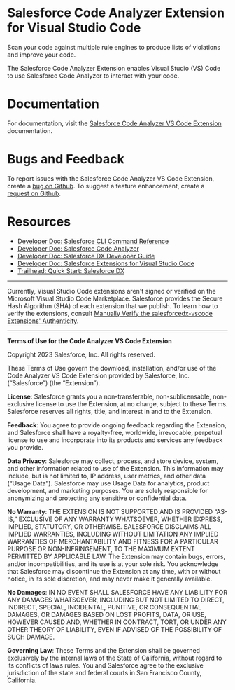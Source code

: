 # Salesforce Code Analyzer Extension for Visual Studio Code
Scan your code against multiple rule engines to produce lists of violations and improve your code.

The Salesforce Code Analyzer Extension enables Visual Studio (VS) Code to use Salesforce Code Analyzer to interact with your code.

# Documentation
For documentation, visit the [Salesforce Code Analyzer VS Code Extension](https://forcedotcom.github.io/sfdx-scanner/en/v3.x/code-analyzer-vs-code-extension/) documentation.

# Bugs and Feedback
To report issues with the Salesforce Code Analyzer VS Code Extension, create a [bug on Github](https://github.com/forcedotcom/sfdx-code-analyzer-vscode/issues/new?assignees=&labels=&projects=&template=bug_report.md&title=%5BBUG%5D). To suggest a feature enhancement, create a [request on Github](https://github.com/forcedotcom/sfdx-code-analyzer-vscode/issues/new?assignees=&labels=&projects=&template=feature_request.md&title=%5BFeature+Request%5D).

# Resources
- [Developer Doc: Salesforce CLI Command Reference](https://developer.salesforce.com/docs/atlas.en-us.sfdx_cli_reference.meta/sfdx_cli_reference/cli_reference_top.htm)
- [Developer Doc: Salesforce Code Analyzer](https://forcedotcom.github.io/sfdx-scanner/)
- [Developer Doc: Salesforce DX Developer Guide](https://developer.salesforce.com/docs/atlas.en-us.sfdx_dev.meta/sfdx_dev/sfdx_dev_develop.htm)
- [Developer Doc: Salesforce Extensions for Visual Studio Code](https://developer.salesforce.com/tools/vscode)
- [Trailhead: Quick Start: Salesforce DX](https://trailhead.salesforce.com/trails/sfdx_get_started)

---

Currently, Visual Studio Code extensions aren't signed or verified on the Microsoft Visual Studio Code Marketplace. Salesforce provides the Secure Hash Algorithm (SHA) of each extension that we publish. To learn how to verify the extensions, consult [Manually Verify the salesforcedx-vscode Extensions' Authenticity](https://github.com/forcedotcom/sfdx-code-analyzer-vscode/blob/main/SHA256.md).

---

**Terms of Use for the Code Analyzer VS Code Extension**

Copyright 2023 Salesforce, Inc. All rights reserved.

These Terms of Use govern the download, installation, and/or use of the Code Analyzer VS Code Extension provided by Salesforce, Inc. (“Salesforce”) (the “Extension”).

**License**: Salesforce grants you a non-transferable, non-sublicensable, non-exclusive license to use the Extension, at no charge, subject to these Terms. Salesforce reserves all rights, title, and interest in and to the Extension.

**Feedback**: You agree to provide ongoing feedback regarding the Extension, and Salesforce shall have a royalty-free, worldwide, irrevocable, perpetual license to use and incorporate into its products and services any feedback you provide.

**Data Privacy**: Salesforce may collect, process, and store device, system, and other information related to use of the Extension. This information may include, but is not limited to, IP address, user metrics, and other data (“Usage Data”). Salesforce may use Usage Data for analytics, product development, and marketing purposes. You are solely responsible for anonymizing and protecting any sensitive or confidential data.  

**No Warranty**: THE EXTENSION IS NOT SUPPORTED AND IS PROVIDED “AS-IS,” EXCLUSIVE OF ANY WARRANTY WHATSOEVER, WHETHER EXPRESS, IMPLIED, STATUTORY, OR OTHERWISE. SALESFORCE DISCLAIMS ALL IMPLIED WARRANTIES, INCLUDING WITHOUT LIMITATION ANY IMPLIED WARRANTIES OF MERCHANTABILITY AND FITNESS FOR A PARTICULAR PURPOSE OR NON-INFRINGEMENT, TO THE MAXIMUM EXTENT PERMITTED BY APPLICABLE LAW. The Extension may contain bugs, errors, and/or incompatibilities, and its use is at your sole risk. You acknowledge that Salesforce may discontinue the Extension at any time, with or without notice, in its sole discretion, and may never make it generally available.

**No Damages**: IN NO EVENT SHALL SALESFORCE HAVE ANY LIABILITY FOR ANY DAMAGES WHATSOEVER, INCLUDING BUT NOT LIMITED TO DIRECT, INDIRECT, SPECIAL, INCIDENTAL, PUNITIVE, OR CONSEQUENTIAL DAMAGES, OR DAMAGES BASED ON LOST PROFITS, DATA, OR USE, HOWEVER CAUSED AND, WHETHER IN CONTRACT, TORT, OR UNDER ANY OTHER THEORY OF LIABILITY, EVEN IF ADVISED OF THE POSSIBILITY OF SUCH DAMAGE. 

**Governing Law**: These Terms and the Extension shall be governed exclusively by the internal laws of the State of California, without regard to its conflicts of laws rules. You and Salesforce agree to the exclusive jurisdiction of the state and federal courts in San Francisco County, California.
